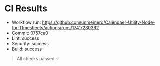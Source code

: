 # CI Results

- Workflow run: https://github.com/unmemero/Calendaer-Utility-Node-for-TImesheets/actions/runs/17417230362
- Commit: 0757ca0
- Lint:     success
- Security: success
- Build:    success

> All checks passed ✅
